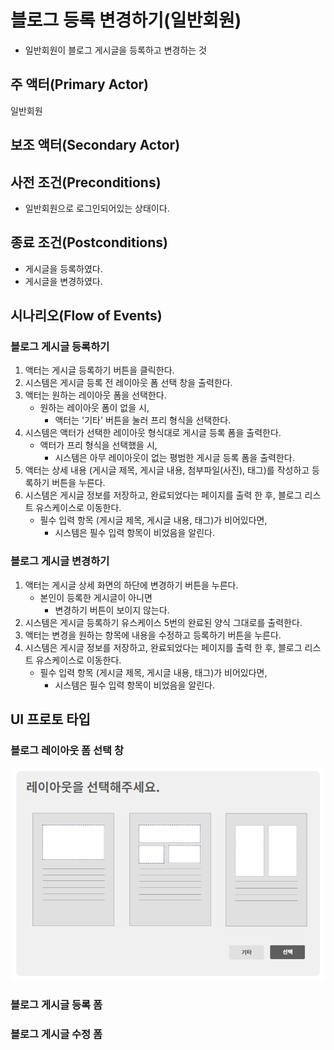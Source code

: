 # 블로그 등록 변경하기(일반회원)

- 일반회원이 블로그 게시글을 등록하고 변경하는 것

## 주 액터(Primary Actor)

일반회원

## 보조 액터(Secondary Actor)

## 사전 조건(Preconditions)

- 일반회원으로 로그인되어있는 상태이다.

## 종료 조건(Postconditions)

- 게시글을 등록하였다.
- 게시글을 변경하였다.

## 시나리오(Flow of Events)

### 블로그 게시글 등록하기

1. 액터는 게시글 등록하기 버튼을 클릭한다.
2. 시스템은 게시글 등록 전 레이아웃 폼 선택 창을 출력한다.
3. 액터는 원하는 레이아웃 폼을 선택한다.
    - 원하는 레이아웃 폼이 없을 시,
        - 액터는 '기타' 버튼을 눌러 프리 형식을 선택한다.
4. 시스템은 액터가 선택한 레이아웃 형식대로 게시글 등록 폼을 출력한다.
    - 액터가 프리 형식을 선택했을 시,
        - 시스템은 아무 레이아웃이 없는 평범한 게시글 등록 폼을 출력한다.
5. 액터는 상세 내용 (게시글 제목, 게시글 내용, 첨부파일(사진), 태그)를 작성하고 등록하기 버튼을 누른다.
6. 시스템은 게시글 정보를 저장하고, 완료되었다는 페이지를 출력 한 후, 블로그 리스트 유스케이스로 이동한다.
    - 필수 입력 항목 (게시글 제목, 게시글 내용, 태그)가 비어있다면,
        - 시스템은 필수 입력 항목이 비었음을 알린다.

### 블로그 게시글 변경하기

1. 액터는 게시글 상세 화면의 하단에 변경하기 버튼을 누른다.
    - 본인이 등록한 게시글이 아니면
        - 변경하기 버튼이 보이지 않는다.
2. 시스템은 게시글 등록하기 유스케이스 5번의 완료된 양식 그대로를 출력한다.
3. 액터는 변경을 원하는 항목에 내용을 수정하고 등록하기 버튼을 누른다.
4. 시스템은 게시글 정보를 저장하고, 완료되었다는 페이지를 출력 한 후, 블로그 리스트 유스케이스로 이동한다.
    - 필수 입력 항목 (게시글 제목, 게시글 내용, 태그)가 비어있다면,
        - 시스템은 필수 입력 항목이 비었음을 알린다.

## UI 프로토 타입

### 블로그 레이아웃 폼 선택 창
![블로그 레이아웃 폼 선택 창](../../images/레이아웃.PNG)

### 블로그 게시글 등록 폼

### 블로그 게시글 수정 폼